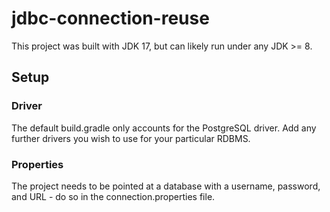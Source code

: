 # jdbc-connection-reuse

This project was built with JDK 17, but can likely run under any JDK >= 8.

## Setup

### Driver

The default build.gradle only accounts for the PostgreSQL driver. Add any further drivers you wish to use for your particular RDBMS.

### Properties

The project needs to be pointed at a database with a username, password, and URL - do so in the connection.properties file.